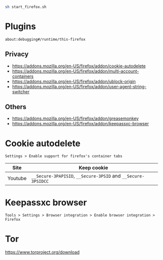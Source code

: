 ```sh
sh start_firefox.sh
```

# Plugins
```
about:debugging#/runtime/this-firefox
```
## Privacy
* https://addons.mozilla.org/en-US/firefox/addon/cookie-autodelete
* https://addons.mozilla.org/en-US/firefox/addon/multi-account-containers
* https://addons.mozilla.org/en-US/firefox/addon/ublock-origin
* https://addons.mozilla.org/en-US/firefox/addon/user-agent-string-switcher

## Others
* https://addons.mozilla.org/en-US/firefox/addon/greasemonkey
* https://addons.mozilla.org/en-US/firefox/addon/keepassxc-browser

# Cookie autodelete
```
Settings > Enable support for firefox's container tabs
```

| Site | Keep cookie |
| --- | --- |
| Youtube | `__Secure-3PAPISID`, `__Secure-3PSID` and `__Secure-3PSIDCC` |

# Keepassxc browser
```
Tools > Settings > Browser integration > Enable browser integration > Firefox
```

# Tor
https://www.torproject.org/download
